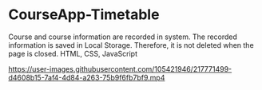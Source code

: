 # CourseApp-Timetable
Course and course information are recorded in system.
The recorded information is saved in Local Storage. Therefore, it is not deleted when the page is closed.
HTML, CSS, JavaScript


https://user-images.githubusercontent.com/105421946/217771499-d4608b15-7af4-4d84-a263-75b9f6fb7bf9.mp4

